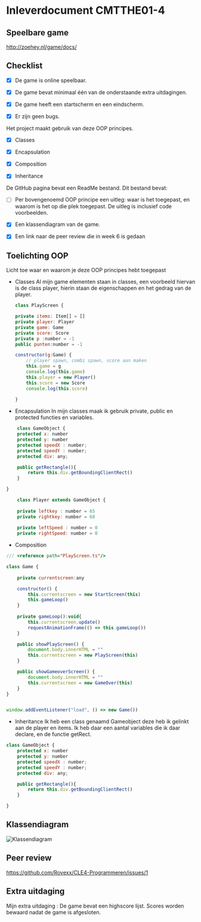 # Inleverdocument CMTTHE01-4


## Speelbare game

http://zoehey.nl/game/docs/

## Checklist

- [x] De game is online speelbaar. 

- [x] De game bevat minimaal één van de onderstaande extra uitdagingen. 

- [x] De game heeft een startscherm en een eindscherm. 

- [x] Er zijn geen bugs. 

Het project maakt gebruik van deze OOP principes. 

- [x] Classes 

- [x] Encapsulation 

- [x] Composition 

- [x] Inheritance 

De GitHub pagina bevat een ReadMe bestand. Dit bestand bevat: 

- [ ] Per bovengenoemd OOP principe een uitleg: waar is het toegepast, en waarom is het op die plek toegepast. De uitleg is inclusief code voorbeelden. 

- [x] Een klassendiagram van de game. 

- [x] Een link naar de peer review die in week 6 is gedaan

## Toelichting OOP 

Licht toe waar en waarom je deze OOP principes hebt toegepast

- Classes
    Al mijn game elementen staan in classes, een voorbeeld hiervan is de class player, hierin staan de eigenschappen en het gedrag van de player.
    
    ```javascript
    class PlayScreen {

    private items: Item[] = []
    private player: Player
    private game: Game
    private score: Score
    private p :number = -1
    public punten:number = -1

    constructor(g:Game) {
        // player spawn, combi spawn, score aan maken
        this.game = g
        console.log(this.game)
        this.player = new Player()
        this.score = new Score
        console.log(this.score)
        
    }
    ```
    
- Encapsulation 
    In mijn classes maak ik gebruik private, public en protected functies en variables.
```javascript 
    class GameObject {
    protected x: number
    protected y: number
    protected speedX : number;
    protected speedY : number;
    protected div: any;

    public getRectangle(){
        return this.div.getBoundingClientRect()
    }

}
```
```javascript
    class Player extends GameObject {
    
    private leftkey : number = 65
    private rightkey: number = 68
    
    private leftSpeed : number = 0
    private rightSpeed: number = 0
```

- Composition
```javascript 
/// <reference path="PlayScreen.ts"/>

class Game {
    
    private currentscreen:any

    constructor() {
        this.currentscreen = new StartScreen(this)
        this.gameLoop()        
    }
    
    private gameLoop():void{
        this.currentscreen.update()   
        requestAnimationFrame(() => this.gameLoop())
    }

    public showPlayScreen() {
        document.body.innerHTML = ""
        this.currentscreen = new PlayScreen(this)
    }

    public showGameoverScreen() {
        document.body.innerHTML = ""
        this.currentscreen = new GameOver(this)
    }
} 


window.addEventListener("load", () => new Game())
 ```
- Inheritance
    Ik heb een class genaamd Gameobject deze heb ik gelinkt aan de player en items. Ik heb daar een aantal variables die ik daar declare, en de functie getRect.
```javascript
class GameObject {
    protected x: number
    protected y: number
    protected speedX : number;
    protected speedY : number;
    protected div: any;

    public getRectangle(){
        return this.div.getBoundingClientRect()
    }

}
```
## Klassendiagram

![Klassendiagram](https://stud.hosted.hr.nl/0948132/wp-content/uploads/2018/06/uml.png)

## Peer review

https://github.com/Rovexx/CLE4-Programmeren/issues/1

## Extra uitdaging

Mijn extra uitdaging : De game bevat een highscore lijst. Scores worden bewaard nadat de game is afgesloten.

